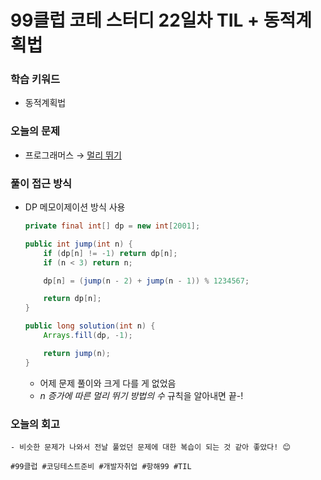 # 99클럽 코테 스터디 22일차 TIL + 동적계획법

### 학습 키워드
- 동적계획법

### 오늘의 문제
- 프로그래머스 → [멀리 뛰기](https://school.programmers.co.kr/learn/courses/30/lessons/12914)

### 풀이 접근 방식
- DP 메모이제이션 방식 사용
  ```java
  private final int[] dp = new int[2001];

  public int jump(int n) {
      if (dp[n] != -1) return dp[n];
      if (n < 3) return n;

      dp[n] = (jump(n - 2) + jump(n - 1)) % 1234567;

      return dp[n];
  }

  public long solution(int n) {
      Arrays.fill(dp, -1);

      return jump(n);
  }
  ```
  - 어제 문제 풀이와 크게 다를 게 없었음
  - _n 증가에 따른 멀리 뛰기 방법의 수_ 규칙을 알아내면 끝-!
### 오늘의 회고
    - 비슷한 문제가 나와서 전날 풀었던 문제에 대한 복습이 되는 것 같아 좋았다! 😊

``#99클럽 #코딩테스트준비 #개발자취업 #항해99 #TIL``